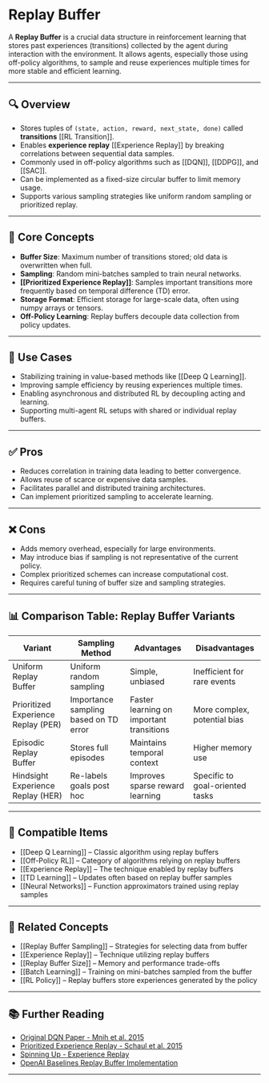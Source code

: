 # Replay Buffer

A **Replay Buffer** is a crucial data structure in reinforcement learning that stores past experiences (transitions) collected by the agent during interaction with the environment. It allows agents, especially those using off-policy algorithms, to sample and reuse experiences multiple times for more stable and efficient learning.

---

## 🔍 Overview

- Stores tuples of `(state, action, reward, next_state, done)` called **transitions** [[RL Transition]].  
- Enables **experience replay** [[Experience Replay]] by breaking correlations between sequential data samples.  
- Commonly used in off-policy algorithms such as [[DQN]], [[DDPG]], and [[SAC]].  
- Can be implemented as a fixed-size circular buffer to limit memory usage.  
- Supports various sampling strategies like uniform random sampling or prioritized replay.

---

## 🧠 Core Concepts

- **Buffer Size**: Maximum number of transitions stored; old data is overwritten when full.  
- **Sampling**: Random mini-batches sampled to train neural networks.  
- **[[Prioritized Experience Replay]]**: Samples important transitions more frequently based on temporal difference (TD) error.
- **Storage Format**: Efficient storage for large-scale data, often using numpy arrays or tensors.  
- **Off-Policy Learning**: Replay buffers decouple data collection from policy updates.

---

## 🧰 Use Cases

- Stabilizing training in value-based methods like [[Deep Q Learning]].  
- Improving sample efficiency by reusing experiences multiple times.  
- Enabling asynchronous and distributed RL by decoupling acting and learning.  
- Supporting multi-agent RL setups with shared or individual replay buffers.

---

## ✅ Pros

- Reduces correlation in training data leading to better convergence.  
- Allows reuse of scarce or expensive data samples.  
- Facilitates parallel and distributed training architectures.  
- Can implement prioritized sampling to accelerate learning.

---

## ❌ Cons

- Adds memory overhead, especially for large environments.  
- May introduce bias if sampling is not representative of the current policy.  
- Complex prioritized schemes can increase computational cost.  
- Requires careful tuning of buffer size and sampling strategies.

---

## 📊 Comparison Table: Replay Buffer Variants

| Variant                    | Sampling Method           | Advantages                   | Disadvantages                  |
|----------------------------|--------------------------|------------------------------|-------------------------------|
| Uniform Replay Buffer       | Uniform random sampling  | Simple, unbiased             | Inefficient for rare events    |
| Prioritized Experience Replay (PER) | Importance sampling based on TD error | Faster learning on important transitions | More complex, potential bias  |
| Episodic Replay Buffer      | Stores full episodes     | Maintains temporal context   | Higher memory use              |
| Hindsight Experience Replay (HER) | Re-labels goals post hoc | Improves sparse reward learning | Specific to goal-oriented tasks|

---

## 🔧 Compatible Items

- [[Deep Q Learning]] – Classic algorithm using replay buffers  
- [[Off-Policy RL]] – Category of algorithms relying on replay buffers  
- [[Experience Replay]] – The technique enabled by replay buffers  
- [[TD Learning]] – Updates often based on replay buffer samples  
- [[Neural Networks]] – Function approximators trained using replay samples  

---

## 🔗 Related Concepts

- [[Replay Buffer Sampling]] – Strategies for selecting data from buffer  
- [[Experience Replay]] – Technique utilizing replay buffers  
- [[Replay Buffer Size]] – Memory and performance trade-offs  
- [[Batch Learning]] – Training on mini-batches sampled from the buffer  
- [[RL Policy]] – Replay buffers store experiences generated by the policy  

---

## 📚 Further Reading

- [Original DQN Paper - Mnih et al. 2015](https://www.nature.com/articles/nature14236)  
- [Prioritized Experience Replay - Schaul et al. 2015](https://arxiv.org/abs/1511.05952)  
- [Spinning Up - Experience Replay](https://spinningup.openai.com/en/latest/spinningup/rl_intro3.html)  
- [OpenAI Baselines Replay Buffer Implementation](https://github.com/openai/baselines)  

---
